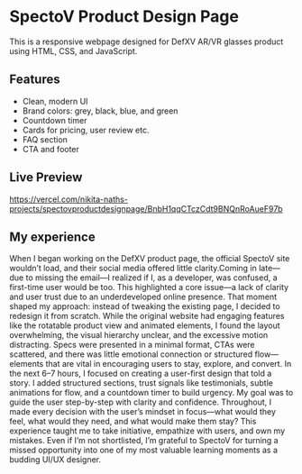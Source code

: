 # SpectoV Product Design Page

This is a responsive webpage designed for DefXV AR/VR glasses product using HTML, CSS, and JavaScript.

## Features
- Clean, modern UI
- Brand colors: grey, black, blue, and green
- Countdown timer
- Cards for pricing, user review etc.
- FAQ section
- CTA and footer

## Live Preview
https://vercel.com/nikita-naths-projects/spectovproductdesignpage/BnbH1qqCTczCdt9BNQnRoAueF97b

## My experience
When I began working on the DefXV product page, the official SpectoV site wouldn’t load, and their social media offered little clarity.Coming in late—due to missing the email—I realized if I, as a developer, was confused, a first-time user would be too. This highlighted a core issue—a lack of clarity and user trust due to an underdeveloped online presence. That moment shaped my approach: instead of tweaking the existing page, I decided to redesign it from scratch.
While the original website had engaging features like the rotatable product view and animated elements, I found the layout overwhelming, the visual hierarchy unclear, and the excessive motion distracting. Specs were presented in a minimal format, CTAs were scattered, and there was little emotional connection or structured flow—elements that are vital in encouraging users to stay, explore, and convert. 
In the next 6–7 hours, I focused on creating a user-first design that told a story. I added structured sections, trust signals like testimonials, subtle animations for flow, and a countdown timer to build urgency. My goal was to guide the user step-by-step with clarity and confidence. Throughout, I made every decision with the user’s mindset in focus—what would they feel, what would they need, and what would make them stay?
This experience taught me to take initiative, empathize with users, and own my mistakes. Even if I’m not shortlisted, I’m grateful to SpectoV for turning a missed opportunity into one of my most valuable learning moments as a budding UI/UX designer.
